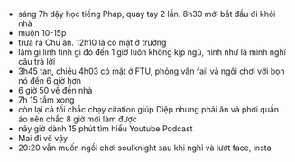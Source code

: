 - sáng 7h dậy học tiếng Pháp, quay tay 2 lần. 8h30 mới bắt đầu đi khỏi nhà
- muộn 10-15p
- trưa ra Chu ăn. 12h10 là có mặt ở trường
- làm gì linh tinh gì đó đến 1 giờ luôn không kịp ngủ, hình như là mình nghĩ câu trả lời
- 3h45 tan, chiều 4h03 có mặt ở FTU, phỏng vấn fail và ngồi chơi với bọn nó đến 6 giờ hơn
- 6 giờ 50 về đến nhà
- 7h 15 tắm xong
- còn lại cả tối chắc chạy citation giúp Diệp nhưng phải ăn và phơi quần áo nên chắc 8 giờ mới làm được
- nãy giờ dành 15 phút tìm hiểu Youtube Podcast
- Mai đi vẽ vậy
- 20:20 vẫn muốn ngồi chơi soulknight sau khi nghỉ và lướt face, insta